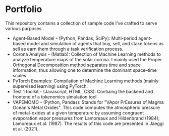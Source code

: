 # Portfolio
This repository contains a collection of sample code I've crafted to serve various purposes .

- Agent-Based Model - (Python, Pandas, SciPy): Multi-period agent-based model and simulation of agents that buy, sell, and stake tokens as sell as earn them through a task verification process.
- Corona Analysis - (Matlab): Collection of Machine Learning methods to analyze temperature maps of the solar corona. I mainly used the Proper Orthogonal Decomposition method separates time and space information, thus allowing one to determine the dominant space–time scales.
- PyTorch Examples: Compilation of Machine Learning methods (mainly supervised learning) using PyTorch.
- Test 1 toolkit - (Javascript, HTML, CSS): Contiaing the backend and frontend of a tokenomics simulation tool.
- VAPEMOMO - (Python, Pandas): Stands for "VApor PrEssures of Magma Ocean's Metal Oxides". This code computes the atmospheric pressure of metal-oxides at a given temperature by assuming congruent evaporation vapor pressures from Lamoreaux and Hildenbrand (1984); Lamoreaux et al. (1987). The results of this code are presented in Jaeggi et al. (2021).


